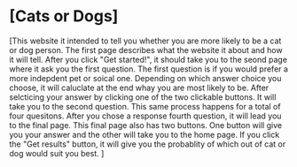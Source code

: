 # [Cats or Dogs]
[This website it intended to tell you whether you are more likely to be a cat or dog person. The first page describes what the website it about and how it will tell. After you click "Get started!", it should take you to the seond page where it ask you the first question. The first question is if you would prefer a more indepdent pet or soical one. Depending on which answer choice you choose, it will caluclate at the end whay you are most likely to be. After selcticing your answer by clicking one of the two clickable buttons. It will take you to the second question. This same process happens for a total of four quesitons. After you chose a response fourth question, it will lead you to the final page. This final page also has two buttons. One button will give you your answer and the other will take you to the home page. If you click the "Get results" button, it will give you the probablity of which out of cat or dog would suit you best. ]
